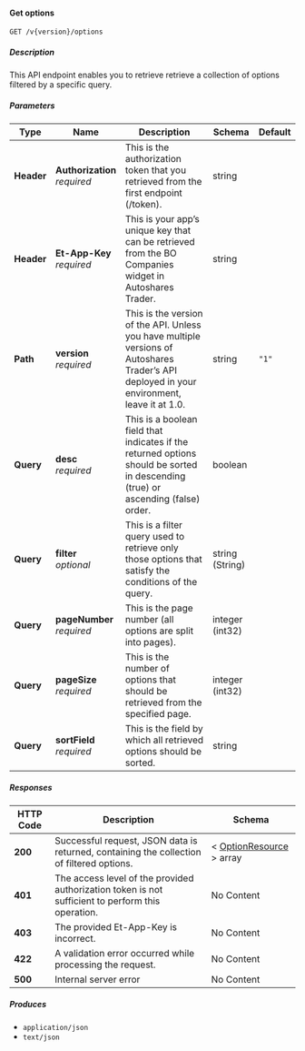 
<a name="securities_getoptions"></a>
#### Get options
```
GET /v{version}/options
```


##### Description
This API endpoint enables you to retrieve retrieve a collection of options filtered by a specific query.


##### Parameters

|Type|Name|Description|Schema|Default|
|---|---|---|---|---|
|**Header**|**Authorization**  <br>*required*|This is the authorization token that you retrieved from the first endpoint (/token).|string||
|**Header**|**Et-App-Key**  <br>*required*|This is your app’s unique key that can be retrieved from the BO Companies widget in Autoshares Trader.|string||
|**Path**|**version**  <br>*required*|This is the version of the API. Unless you have multiple versions of Autoshares Trader’s API deployed in your environment, leave it at 1.0.|string|`"1"`|
|**Query**|**desc**  <br>*required*|This is a boolean field that indicates if the returned options should be sorted in descending (true) or ascending (false) order.|boolean||
|**Query**|**filter**  <br>*optional*|This is a filter query used to retrieve only those options that satisfy the conditions of the query.|string (String)||
|**Query**|**pageNumber**  <br>*required*|This is the page number (all options are split into pages).|integer (int32)||
|**Query**|**pageSize**  <br>*required*|This is the number of options that should be retrieved from the specified page.|integer (int32)||
|**Query**|**sortField**  <br>*required*|This is the field by which all retrieved options should be sorted.|string||


##### Responses

|HTTP Code|Description|Schema|
|---|---|---|
|**200**|Successful request, JSON data is returned, containing the collection of filtered options.|< [OptionResource](#optionresource) > array|
|**401**|The access level of the provided authorization token is not sufficient to perform this operation.|No Content|
|**403**|The provided Et-App-Key is incorrect.|No Content|
|**422**|A validation error occurred while processing the request.|No Content|
|**500**|Internal server error|No Content|


##### Produces

* `application/json`
* `text/json`



